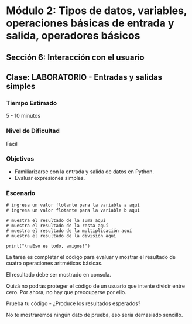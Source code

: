# Módulo 2: Tipos de datos, variables, operaciones básicas de entrada y salida, operadores básicos 
## Sección 6: Interacción con el usuario
## Clase: LABORATORIO - Entradas y salidas simples

### Tiempo Estimado

5 - 10 minutos

### Nivel de Dificultad

Fácil

### Objetivos
 
* Familiarizarse con la entrada y salida de datos en Python.
* Evaluar expresiones simples.

### Escenario

```
# ingresa un valor flotante para la variable a aquí
# ingresa un valor flotante para la variable b aquí

# muestra el resultado de la suma aquí 
# muestra el resultado de la resta aquí
# muestra el resultado de la multiplicación aquí
# muestra el resultado de la división aquí

print("\n¡Eso es todo, amigos!")
```

La tarea es completar el código para evaluar y mostrar el resultado de cuatro operaciones aritméticas básicas.

El resultado debe ser mostrado en consola.

Quizá no podrás proteger el código de un usuario que intente dividir entre cero. Por ahora, no hay que preocuparse por ello.

Prueba tu código - ¿Produce los resultados esperados?

No te mostraremos ningún dato de prueba, eso sería demasiado sencillo.
